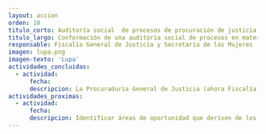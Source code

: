 ```yaml
---
layout: accion
orden: 10
titulo_corto: Auditoría social  de procesos de procuración de justicia
titulo_largo: Conformación de una auditoría social de procesos en materia de procuración de justicia
responsable: Fiscalía General de Justicia y Secretaría de las Mujeres
imagen: lupa.png
imagen-texto: 'Lupa'
actividades_concluidas:
  - actividad:
      fecha:
      descripcion: La Procuraduría General de Justicia (ahora Fiscalía) publicó una convocatoria a la ciudadanía para conformar Observadores Ministeriales Ciudadanos, quienes después del proceso de selección y reclutamiento se presentarán el 23 de diciembre de 2019
actividades_proximas:
  - actividad:
      fecha:
      descripcion: Identificar áreas de oportunidad que deriven de los reportes de actividades de los Observadores. <br> Conformar el Consejo Ciudadano que prevé la Ley Orgánica de la Fiscalía.
---
```

